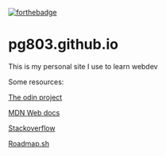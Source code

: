 [![forthebadge](https://forthebadge.com/images/badges/it-works-why.svg)](https://forthebadge.com)
# pg803.github.io
This is my personal site I use to learn webdev

Some resources:

[The odin project](https://www.theodinproject.com)

[MDN Web docs](https://developer.mozilla.org/en-US/)

[Stackoverflow](https://stackoverflow.com)

[Roadmap.sh](https://roadmap.sh)

